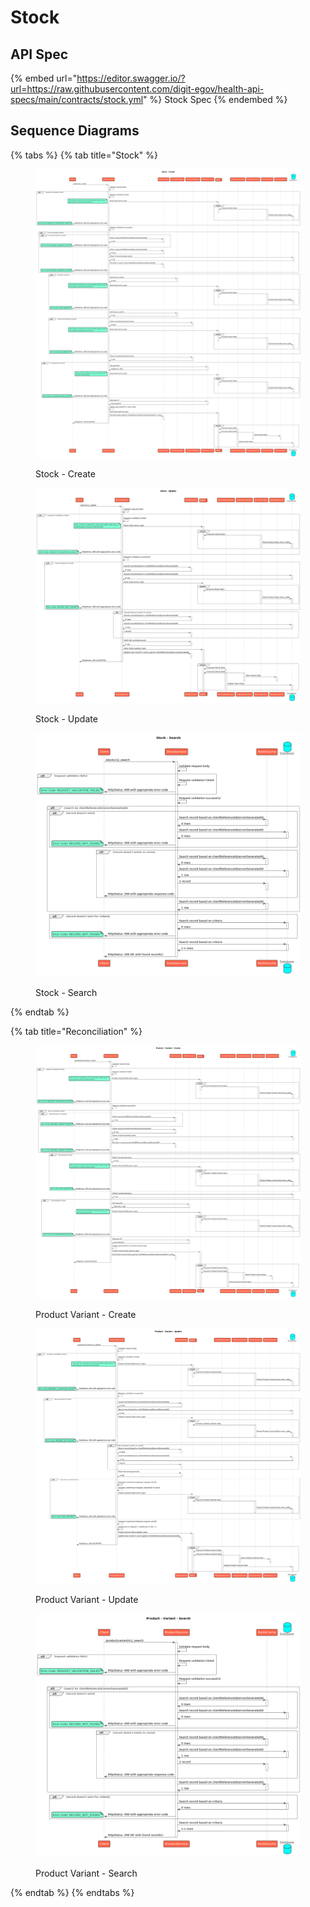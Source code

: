 # Stock

## API Spec

{% embed url="https://editor.swagger.io/?url=https://raw.githubusercontent.com/digit-egov/health-api-specs/main/contracts/stock.yml" %}
Stock Spec
{% endembed %}

## Sequence Diagrams

{% tabs %}
{% tab title="Stock" %}
<figure><img src="../../../.gitbook/assets/stock_create.png" alt=""><figcaption><p>Stock - Create</p></figcaption></figure>

<figure><img src="../../../.gitbook/assets/stock_update.png" alt=""><figcaption><p>Stock - Update</p></figcaption></figure>

<figure><img src="../../../.gitbook/assets/stock_search.png" alt=""><figcaption><p>Stock - Search</p></figcaption></figure>
{% endtab %}

{% tab title="Reconciliation" %}
<figure><img src="../../../.gitbook/assets/product_variant_create.png" alt=""><figcaption><p>Product Variant - Create</p></figcaption></figure>

<figure><img src="../../../.gitbook/assets/product_variant_update.png" alt=""><figcaption><p>Product Variant - Update</p></figcaption></figure>

<figure><img src="../../../.gitbook/assets/product_variant_search.png" alt=""><figcaption><p>Product Variant - Search</p></figcaption></figure>
{% endtab %}
{% endtabs %}

